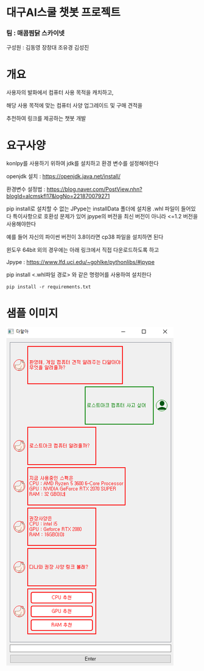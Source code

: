 # 대구AI스쿨 챗봇 프로젝트

### 팀 : 매콤찜닭 스카이넷

구성원 : 김동영 장창대 조유경 김성진

# 개요
사용자의 발화에서 컴퓨터 사용 목적을 캐치하고,

해당 사용 목적에 맞는 컴퓨터 사양 업그레이드 및 구매 견적을

추천하여 링크를 제공하는 챗봇 개발

# 요구사양
konlpy를 사용하기 위하여 jdk를 설치하고 환경 변수를 설정해야한다

openjdk 설치 : https://openjdk.java.net/install/

환경변수 설정법 : https://blog.naver.com/PostView.nhn?blogId=alcmskfl17&logNo=221870079271

pip install로 설치할 수 없는 JPype는 installData 폴더에 설치용 .whl 파일이 들어있다
특이사항으로 호환성 문제가 있어 jpype의 버전을 최신 버전이 아니라 <=1.2 버전을 사용해야한다

예를 들어 자신의 파이썬 버전이 3.8이라면 cp38 파일을 설치하면 된다

윈도우 64bit 외의 경우에는 아래 링크에서 직접 다운로드하도록 하고

Jpype : https://www.lfd.uci.edu/~gohlke/pythonlibs/#jpype


  pip install <.whl파일 경로>
와 같은 명령어를 사용하여 설치한다

    pip install -r requirements.txt



# 샘플 이미지
![img.png](img/img.png)




